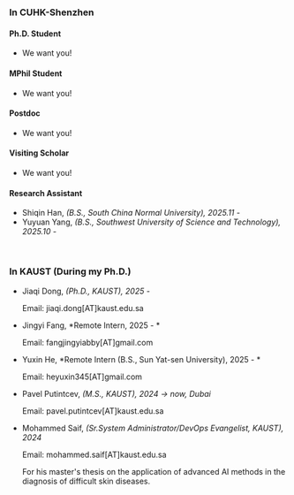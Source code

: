 # 


### In CUHK-Shenzhen

#### Ph.D. Student

- We want you!

#### MPhil Student

- We want you!

#### Postdoc

- We want you!

#### Visiting Scholar

- We want you!

#### Research Assistant

- Shiqin Han, *(B.S., South China Normal University), 2025.11 -* 
- Yuyuan Yang, *(B.S., Southwest University of Science and Technology), 2025.10 -*

<br>

### In KAUST (During my Ph.D.)

- Jiaqi Dong, *(Ph.D., KAUST), 2025 -*

  Email: jiaqi.dong[AT]kaust.edu.sa

- Jingyi Fang, *Remote Intern, 2025 - *

  Email: fangjingyiabby[AT]gmail.com

- Yuxin He, *Remote Intern (B.S., Sun Yat-sen University), 2025 - *

  Email: heyuxin345[AT]gmail.com

- Pavel Putintcev, *(M.S., KAUST), 2024 -> now, Dubai*

  Email: pavel.putintcev[AT]kaust.edu.sa

- Mohammed Saif, *(Sr.System Administrator/DevOps Evangelist, KAUST), 2024*

  Email: mohammed.saif[AT]kaust.edu.sa

  For his master's thesis on the application of advanced AI methods in the diagnosis of difficult skin diseases.

